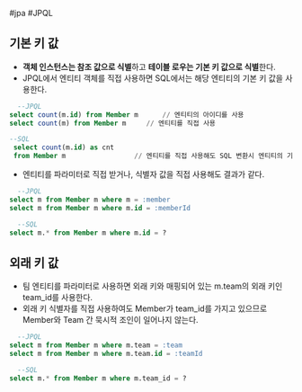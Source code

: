 #jpa #JPQL 

## 기본 키 값
- **객체 인스턴스는 참조 값으로 식별**하고 **테이블 로우는 기본 키 값으로 식별**한다.
- JPQL에서 엔티티 객체를 직접 사용하면 SQL에서는 해당 엔티티의 기본 키 값을 사용한다.

```sql
  --JPQL
select count(m.id) from Member m      // 엔티티의 아이디를 사용
select count(m) from Member m     // 엔티티를 직접 사용

--SQL
 select count(m.id) as cnt
 from Member m                 // 엔티티를 직접 사용해도 SQL 변환시 엔티티의 기본 키 사용
```

+ 엔티티를 파라미터로 직접 받거나, 식별자 값을 직접 사용해도 결과가 같다.

```sql
  --JPQL
select m from Member m where m = :member
select m from Member m where m.id = :memberId

  --SQL
select m.* from Member m where m.id = ?
```

## 외래 키 값
- 팀 엔티티를 파라미터로 사용하면 외래 키와 매핑되어 있는 m.team의 외래 키인 team_id를 사용한다.
- 외래 키 식별자를 직접 사용하여도 Member가 team_id를 가지고 있으므로 Member와 Team 간 묵시적 조인이 일어나지 않는다.

```sql
  --JPQL
select m from Member m where m.team = :team
select m from Member m where m.team.id = :teamId

  --SQL
select m.* from Member m where m.team_id = ?
```